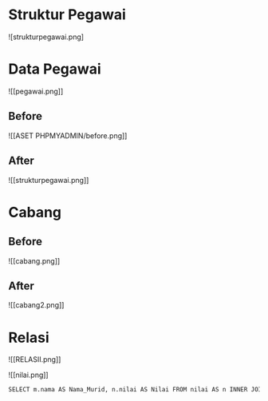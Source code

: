 
# Struktur Pegawai
![strukturpegawai.png]

# Data Pegawai
![[pegawai.png]]
## Before
![[ASET PHPMYADMIN/before.png]]
## After
![[strukturpegawai.png]]
# Cabang
## Before 

![[cabang.png]]

## After
![[cabang2.png]]

# Relasi 

![[RELASII.png]]

![[nilai.png]]

```mysql
SELECT m.nama AS Nama_Murid, n.nilai AS Nilai FROM nilai AS n INNER JOIN murid AS m ON m.nis = n.id_siswa WHERE n.nilai > 75;
```